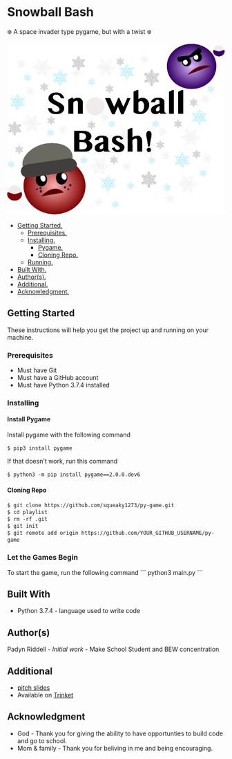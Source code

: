 # Snowball Bash
❄️ A space invader type pygame, but with a twist ❄️ 

![Image of game](cover.png)

* [ Getting Started. ](#start)
    * [ Prerequisites. ](#pre)
    * [ Installing. ](#install)
        * [ Pygame. ](#pygame)
        * [ Cloning Repo. ](#clone)
    * [ Running. ](#running)
* [ Built With. ](#built)
* [ Author(s). ](#author(s))
* [ Additional. ](#additional)
* [ Acknowledgment. ](#credit)

<a name="start"></a>
## Getting Started

These instructions will help you get the project up and running on your machine.

<a name="pre"></a>
<h3>Prerequisites</h3>

* Must have Git
* Must have a GitHub account
* Must have Python 3.7.4 installed

<a name="install"></a>
<h3>Installing</h3>

<a name="pygame"></a>
<h4>Install Pygame</h4>
Install pygame with the following command

    $ pip3 install pygame

If that doesn't work, run this command

    $ python3 -m pip install pygame==2.0.0.dev6

<a name="clone"></a>
<h4>Cloning Repo</h4>

    $ git clone https://github.com/squeaky1273/py-game.git
    $ cd playlist
    $ rm -rf .git
    $ git init
    $ git remote add origin https://github.com/YOUR_GITHUB_USERNAME/py-game

<a name="running"></a>
<h3>Let the Games Begin</h3>
To start the game, run the following command
```
python3 main.py
```

<a name="built"></a>
## Built With

* Python 3.7.4 - language used to write code

<a name="author(s)"></a>
## Author(s)

Padyn Riddell - <i>Initial work</i> - Make School Student and BEW concentration

<a name="additional"></a>
## Additional
- [pitch slides](https://docs.google.com/presentation/d/1Bxhrws7NxU9sP9RUvLqXMUeOaH_OCLofMsQof-7DRzc/edit#slide=id.p)
- Available on [Trinket](https://trinket.io/pygame/7c8d38510e
)

<a name="credit"></a>
## Acknowledgment

* God - Thank you for giving the ability to have opportunties to build code and go to school.
* Mom & family - Thank you for beliving in me and being encouraging.
